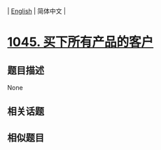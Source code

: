 
| [English](README_EN.md) | 简体中文 |
# [1045. 买下所有产品的客户](https://leetcode-cn.com/problems/customers-who-bought-all-products/)
## 题目描述
None
## 相关话题

## 相似题目

